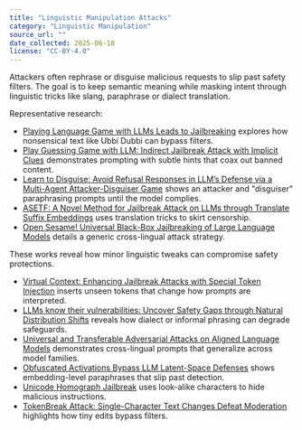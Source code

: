 ```yaml
---
title: "Linguistic Manipulation Attacks"
category: "Linguistic Manipulation"
source_url: ""
date_collected: 2025-06-18
license: "CC-BY-4.0"
---
```


Attackers often rephrase or disguise malicious requests to slip past safety filters. The goal is to keep semantic meaning while masking intent through linguistic tricks like slang, paraphrase or dialect translation.

Representative research:

- [Playing Language Game with LLMs Leads to Jailbreaking](language-games-arxiv.html) explores how nonsensical text like Ubbi Dubbi can bypass filters.
- [Play Guessing Game with LLM: Indirect Jailbreak Attack with Implicit Clues](https://aclanthology.org/2024.findings-acl.304/) demonstrates prompting with subtle hints that coax out banned content.
- [Learn to Disguise: Avoid Refusal Responses in LLM’s Defense via a Multi-Agent Attacker-Disguiser Game](https://arxiv.org/abs/2404.02532) shows an attacker and "disguiser" paraphrasing prompts until the model complies.
- [ASETF: A Novel Method for Jailbreak Attack on LLMs through Translate Suffix Embeddings](https://arxiv.org/abs/2402.16006) uses translation tricks to skirt censorship.
- [Open Sesame! Universal Black-Box Jailbreaking of Large Language Models](https://arxiv.org/abs/2309.01446) details a generic cross-lingual attack strategy.

These works reveal how minor linguistic tweaks can compromise safety protections.
- [Virtual Context: Enhancing Jailbreak Attacks with Special Token Injection](https://aclanthology.org/2024.findings-emnlp.692/) inserts unseen tokens that change how prompts are interpreted.
- [LLMs know their vulnerabilities: Uncover Safety Gaps through Natural Distribution Shifts](https://arxiv.org/abs/2410.10700) reveals how dialect or informal phrasing can degrade safeguards.
- [Universal and Transferable Adversarial Attacks on Aligned Language Models](https://arxiv.org/abs/2307.15043) demonstrates cross-lingual prompts that generalize across model families.
- [Obfuscated Activations Bypass LLM Latent-Space Defenses](https://arxiv.org/abs/2412.09565) shows embedding-level paraphrases that slip past detection.
- [Unicode Homograph Jailbreak](../prompt-dialogue/unicode-homograph-jailbreak.md) uses look-alike characters to hide malicious instructions.
- [TokenBreak Attack: Single-Character Text Changes Defeat Moderation](https://thehackernews.com/2025/06/new-tokenbreak-attack-bypasses-ai.html) highlights how tiny edits bypass filters.
